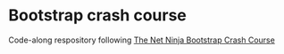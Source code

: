 # Bootstrap crash course
Code-along respository following [The Net Ninja Bootstrap Crash Course](https://www.youtube.com/watch?v=tt5uUMQgzl0&list=PL4cUxeGkcC9joIM91nLzd_qaH_AimmdAR&index=16)
